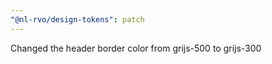 ```yaml
---
"@nl-rvo/design-tokens": patch
---
```


Changed the header border color from grijs-500 to grijs-300
